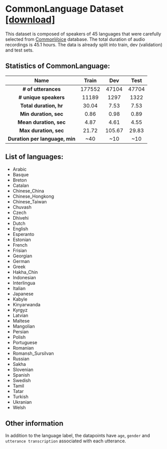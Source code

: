 # CommonLanguage Dataset [[download]](https://zenodo.org/record/5036977/files/CommonLanguage.tar.gz?download=1)

This dataset is composed of speakers of 45 languages that were carefully selected from [CommonVoice](https://commonvoice.mozilla.org/) database. The total duration of audio recordings is 45.1 hours. The data is already split into train, dev (validation) and test sets.

## Statistics of CommonLanguage:

| Name                              | Train  | Dev    | Test  |
|:---------------------------------:|:------:|:------:|:-----:|
| **# of utterances**               | 177552 | 47104  | 47704 |
| **# unique speakers**             | 11189  | 1297   | 1322  |
| **Total duration, hr**            | 30.04  | 7.53   | 7.53  |
| **Min duration, sec**             | 0.86   | 0.98   | 0.89  |
| **Mean duration, sec**            | 4.87   | 4.61   | 4.55  |
| **Max duration, sec**             | 21.72  | 105.67 | 29.83 |
| **Duration per language, min**    | ~40    | ~10    | ~10   |

## List of languages:
* Arabic
* Basque
* Breton
* Catalan
* Chinese_China
* Chinese_Hongkong
* Chinese_Taiwan
* Chuvash
* Czech
* Dhivehi
* Dutch
* English
* Esperanto
* Estonian
* French
* Frisian
* Georgian
* German
* Greek
* Hakha_Chin
* Indonesian
* Interlingua
* Italian
* Japanese
* Kabyle
* Kinyarwanda
* Kyrgyz
* Latvian
* Maltese
* Mangolian
* Persian
* Polish
* Portuguese
* Romanian
* Romansh_Sursilvan
* Russian
* Sakha
* Slovenian
* Spanish
* Swedish
* Tamil
* Tatar
* Turkish
* Ukranian
* Welsh

## Other information
In addition to the language label, the datapoints have `age`, `gender` and `utterance transcription` associated with each utterance.
